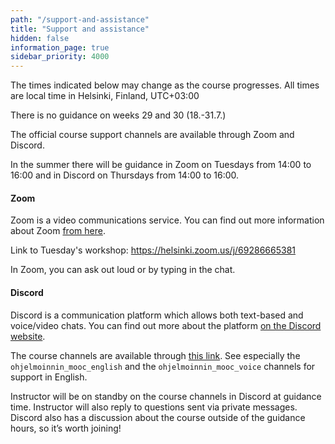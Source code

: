 ```yaml
---
path: "/support-and-assistance"
title: "Support and assistance"
hidden: false
information_page: true
sidebar_priority: 4000
---
```


<notice>The times indicated below may change as the course progresses. All times are local time in Helsinki, Finland, UTC+03:00</notice>

<notice>There is no guidance on weeks 29 and 30 (18.-31.7.)</notice>

The official course support channels are available through Zoom and Discord.

In the summer there will be guidance in Zoom on Tuesdays from 14:00 to 16:00 and in Discord on Thursdays from 14:00 to 16:00.

#### Zoom

Zoom is a video communications service. You can find out more information about Zoom [from here](https://helpdesk.it.helsinki.fi/en/instructions/collaboration-and-publication/video-conferencing/zoom).

Link to Tuesday's workshop: https://helsinki.zoom.us/j/69286665381

In Zoom, you can ask out loud or by typing in the chat.

#### Discord

Discord is a communication platform which allows both text-based and voice/video chats. You can find out more about the platform [on the Discord website](https://discord.com/).

The course channels are available through [this link](https://study.cs.helsinki.fi/discord/join/ohjelmoinnin_mooc). See especially the `ohjelmoinnin_mooc_english` and the `ohjelmoinnin_mooc_voice` channels for support in English.

Instructor will be on standby on the course channels in Discord at guidance time. Instructor will also reply to questions sent via private messages. Discord also has a discussion about the course outside of the guidance hours, so it’s worth joining!
